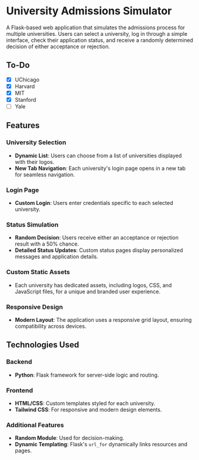 # University Admissions Simulator

A Flask-based web application that simulates the admissions process for multiple universities. Users can select a university, log in through a simple interface, check their application status, and receive a randomly determined decision of either acceptance or rejection.

## To-Do
- [X] UChicago
- [X] Harvard
- [X] MIT
- [X] Stanford
- [ ] Yale 

## Features

### University Selection
- **Dynamic List**: Users can choose from a list of universities displayed with their logos.
- **New Tab Navigation**: Each university's login page opens in a new tab for seamless navigation.

### Login Page
- **Custom Login**: Users enter credentials specific to each selected university.

### Status Simulation
- **Random Decision**: Users receive either an acceptance or rejection result with a 50% chance.
- **Detailed Status Updates**: Custom status pages display personalized messages and application details.

### Custom Static Assets
- Each university has dedicated assets, including logos, CSS, and JavaScript files, for a unique and branded user experience.

### Responsive Design
- **Modern Layout**: The application uses a responsive grid layout, ensuring compatibility across devices.

## Technologies Used

### Backend
- **Python**: Flask framework for server-side logic and routing.

### Frontend
- **HTML/CSS**: Custom templates styled for each university.
- **Tailwind CSS**: For responsive and modern design elements.

### Additional Features
- **Random Module**: Used for decision-making.
- **Dynamic Templating**: Flask's `url_for` dynamically links resources and pages.
